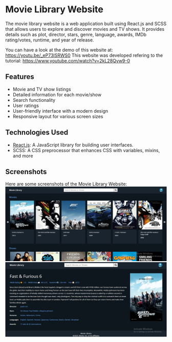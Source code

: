 # Movie Library Website

The movie library website is a web application built using React.js and SCSS that allows users to explore and discover movies and TV shows. It provides details such as plot, director, stars, genre, language, awards, IMDb rating/votes, runtime, and year of release.

You can have a look at the demo of this website at: https://youtu.be/_eP73lSRWS0
This website was developed refering to the tutorial: https://www.youtube.com/watch?v=2kL28Qyw9-0

## Features

- Movie and TV show listings
- Detailed information for each movie/show
- Search functionality
- User ratings
- User-friendly interface with a modern design
- Responsive layout for various screen sizes

## Technologies Used

- [React.js](https://reactjs.org/): A JavaScript library for building user interfaces.
- SCSS: A CSS preprocessor that enhances CSS with variables, mixins, and more

## Screenshots

Here are some screenshots of the Movie Library Website:
![Movie Library Screenshot 1](/public/landing_page.jpg)
![Movie Library Screenshot 2](/public/details_page.jpg)
